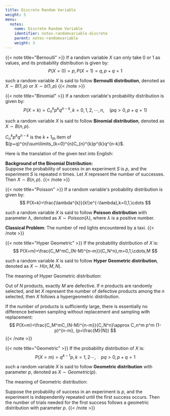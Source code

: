```yaml
---
title: Discrete Random Variable
weight: 3
menu:
  notes:
    name: Discrete Random Variable
    identifier: notes-randomvariable-discrete
    parent: notes-randomvariable
    weight: 3
---
```


<!-- Bernoulli -->
{{< note title="Bernoulli" >}}
If a random variable $X$ can only take $0$ or $1$ as values, and its probability distribution is given by:
$$
P(X=0)=p, P(X=1)=q, p+q=1
$$

such a random variable $X$ is said to follow **Bernoulli distribution**, denoted as $X\sim B(1,p)$ or $X\sim b(1,p)$
{{< /note >}}

<!-- Binomial -->
{{< note title="Binomial" >}}
If a random variable's probability distribution is given by:
$$
P(X=k)=C_{n}^{k}p^{k}q^{n-k},k=0,1,2,\cdots,n,\quad (pq>0, p+q=1)
$$

such a random variable $X$ is said to follow **Binomial distribution**, denoted as $X\sim B(n,p)$.

$C_{n}^{k}p^{k}q^{n-k}$ is the $k+1_{th}$ item of $(p+q)^{n}\sum\limits_{k=0}^{n}C_{n}^{k}p^{k}q^{n-k}$.

Here is the translation of the given text into English:

**Background of the Binomial Distribution:**  
Suppose the probability of success in an experiment $S$ is $p$, and the experiment $S$ is repeated $n$ times. Let $X$ represent the number of successes. Then $X\sim B(n,p)$.
{{< /note >}}


<!-- Poisson -->
{{< note title="Poisson" >}}
If a random variable's probability distribution is given by:
$$
P(X=k)=\frac{\lambda^{k}}{k!}e^{-\lambda},k=0,1,\cdots
$$

such a random variable $X$ is said to follow **Poisson distribution** with parameter $\lambda$, denoted as $X\sim Poisson(\lambda)$, where $\lambda$ is a positive number.

**Classical Problem**: The number of red lights encountered by a taxi.
{{< /note >}}


<!-- Hyper Geometric -->
{{< note title="Hyper Geometric" >}}
If the probability distribution of $X$ is:
$$
P(X=m)=\frac{C_M^mC_{N-M}^{n-m}}{C_N^n},m=0,1,\cdots,M
$$

such a random variable $X$ is said to follow **Hyper Geometric distribution**, denoted as $X\sim H(n,M,N)$.

The meaning of Hyper Geometric distribution: 

Out of $N$ products, exactly $M$ are defective. If $n$ products are randomly selected, and let $X$ represent the number of defective products among the $n$ selected, then $X$ follows a hypergeometric distribution.

If the number of products is sufficiently large, there is essentially no difference between sampling without replacement and sampling with replacement:
$$
P(X=m)=\frac{C_M^mC_{N-M}^{n-m}}{C_N^n}\approx C_n^m p^m (1-p)^{n-m}, (p=\frac{M}{N})
$$
{{< /note >}}


<!-- Geometric -->
{{< note title="Geometric" >}}
If the probability distribution of $X$ is:
$$
P(X=m)=q^{k-1}p,k=1,2\cdots,\quad pq>0,p+q=1
$$

such a random variable $X$ is said to follow **Geometric distribution** with parameter $p$, denoted as $X\sim Geometric(p)$.

The meaning of Geometric distribution: 

Suppose the probability of success in an experiment is $p$, and the experiment is independently repeated until the first success occurs. Then the number of trials needed for the first success follows a geometric distribution with parameter $p$.
{{< /note >}}